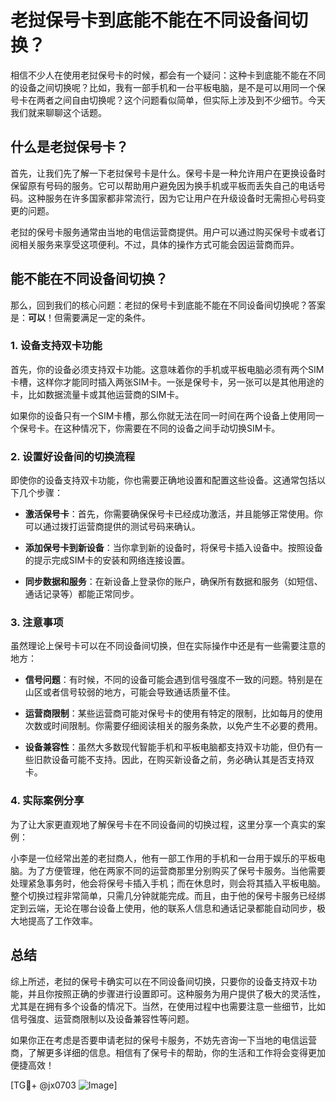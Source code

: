 # 老挝保号卡到底能不能在不同设备间切换？

相信不少人在使用老挝保号卡的时候，都会有一个疑问：这种卡到底能不能在不同的设备之间切换呢？比如，我有一部手机和一台平板电脑，是不是可以用同一个保号卡在两者之间自由切换呢？这个问题看似简单，但实际上涉及到不少细节。今天我们就来聊聊这个话题。

## 什么是老挝保号卡？

首先，让我们先了解一下老挝保号卡是什么。保号卡是一种允许用户在更换设备时保留原有号码的服务。它可以帮助用户避免因为换手机或平板而丢失自己的电话号码。这种服务在许多国家都非常流行，因为它让用户在升级设备时无需担心号码变更的问题。

老挝的保号卡服务通常由当地的电信运营商提供。用户可以通过购买保号卡或者订阅相关服务来享受这项便利。不过，具体的操作方式可能会因运营商而异。

## 能不能在不同设备间切换？

那么，回到我们的核心问题：老挝的保号卡到底能不能在不同设备间切换呢？答案是：**可以**！但需要满足一定的条件。

### 1. 设备支持双卡功能

首先，你的设备必须支持双卡功能。这意味着你的手机或平板电脑必须有两个SIM卡槽，这样你才能同时插入两张SIM卡。一张是保号卡，另一张可以是其他用途的卡，比如数据流量卡或其他运营商的SIM卡。

如果你的设备只有一个SIM卡槽，那么你就无法在同一时间在两个设备上使用同一个保号卡。在这种情况下，你需要在不同的设备之间手动切换SIM卡。

### 2. 设置好设备间的切换流程

即使你的设备支持双卡功能，你也需要正确地设置和配置这些设备。这通常包括以下几个步骤：

- **激活保号卡**：首先，你需要确保保号卡已经成功激活，并且能够正常使用。你可以通过拨打运营商提供的测试号码来确认。
  
- **添加保号卡到新设备**：当你拿到新的设备时，将保号卡插入设备中。按照设备的提示完成SIM卡的安装和网络连接设置。

- **同步数据和服务**：在新设备上登录你的账户，确保所有数据和服务（如短信、通话记录等）都能正常同步。

### 3. 注意事项

虽然理论上保号卡可以在不同设备间切换，但在实际操作中还是有一些需要注意的地方：

- **信号问题**：有时候，不同的设备可能会遇到信号强度不一致的问题。特别是在山区或者信号较弱的地方，可能会导致通话质量不佳。

- **运营商限制**：某些运营商可能对保号卡的使用有特定的限制，比如每月的使用次数或时间限制。你需要仔细阅读相关的服务条款，以免产生不必要的费用。

- **设备兼容性**：虽然大多数现代智能手机和平板电脑都支持双卡功能，但仍有一些旧款设备可能不支持。因此，在购买新设备之前，务必确认其是否支持双卡。

### 4. 实际案例分享

为了让大家更直观地了解保号卡在不同设备间的切换过程，这里分享一个真实的案例：

小李是一位经常出差的老挝商人，他有一部工作用的手机和一台用于娱乐的平板电脑。为了方便管理，他在两家不同的运营商那里分别购买了保号卡服务。当他需要处理紧急事务时，他会将保号卡插入手机；而在休息时，则会将其插入平板电脑。整个切换过程非常简单，只需几分钟就能完成。而且，由于他的保号卡服务已经绑定到云端，无论在哪台设备上使用，他的联系人信息和通话记录都能自动同步，极大地提高了工作效率。

## 总结

综上所述，老挝的保号卡确实可以在不同设备间切换，只要你的设备支持双卡功能，并且你按照正确的步骤进行设置即可。这种服务为用户提供了极大的灵活性，尤其是在拥有多个设备的情况下。当然，在使用过程中也需要注意一些细节，比如信号强度、运营商限制以及设备兼容性等问题。

如果你正在考虑是否要申请老挝的保号卡服务，不妨先咨询一下当地的电信运营商，了解更多详细的信息。相信有了保号卡的帮助，你的生活和工作将会变得更加便捷高效！

[TG💪+ @jx0703 ![Image](https://github.com/user-attachments/assets/dbca1d08-cadb-493c-b0ec-ad6f7a83f270)]